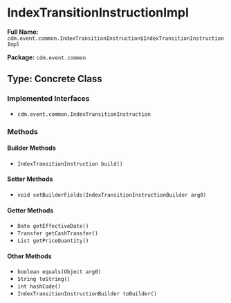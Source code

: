 # IndexTransitionInstructionImpl

**Full Name:** `cdm.event.common.IndexTransitionInstruction$IndexTransitionInstructionImpl`

**Package:** `cdm.event.common`

## Type: Concrete Class

### Implemented Interfaces

- `cdm.event.common.IndexTransitionInstruction`

### Methods

#### Builder Methods

- `IndexTransitionInstruction build()`

#### Setter Methods

- `void setBuilderFields(IndexTransitionInstructionBuilder arg0)`

#### Getter Methods

- `Date getEffectiveDate()`
- `Transfer getCashTransfer()`
- `List getPriceQuantity()`

#### Other Methods

- `boolean equals(Object arg0)`
- `String toString()`
- `int hashCode()`
- `IndexTransitionInstructionBuilder toBuilder()`

